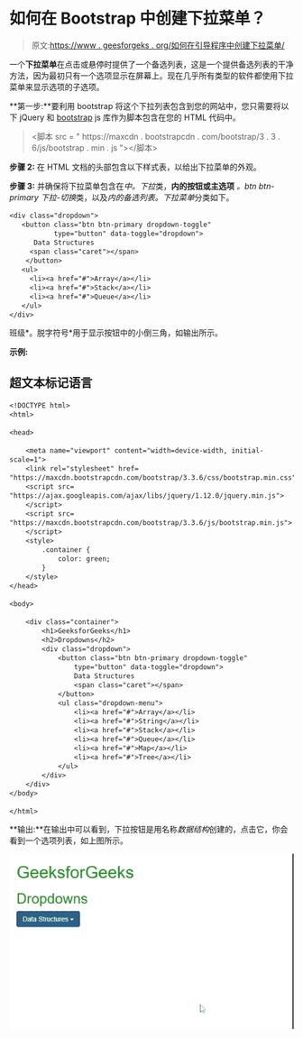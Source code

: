 # 如何在 Bootstrap 中创建下拉菜单？

> 原文:[https://www . geesforgeks . org/如何在引导程序中创建下拉菜单/](https://www.geeksforgeeks.org/how-to-create-a-dropdown-menu-in-bootstrap/)

一个**下拉菜单**在点击或悬停时提供了一个备选列表，这是一个提供备选列表的干净方法，因为最初只有一个选项显示在屏幕上。现在几乎所有类型的软件都使用下拉菜单来显示选项的子选项。

**第一步:**要利用 bootstrap 将这个下拉列表包含到您的网站中，您只需要将以下 jQuery 和 [bootstrap](https://www.geeksforgeeks.org/bootstrap-tutorials/) js 库作为脚本包含在您的 HTML 代码中。

> <脚本 src = " https://maxcdn . bootstrapcdn . com/bootstrap/3 . 3 . 6/js/bootstrap . min . js "></脚本>

**步骤 2:** 在 HTML 文档的头部包含以下样式表，以给出下拉菜单的外观。

> <link rel="”stylesheet”" href="”https://maxcdn.bootstrapcdn.com/bootstrap/3.3.6/css/bootstrap.min.css”">

**步骤 3:** 并确保将下拉菜单包含在*中。下拉*类，**内的按钮或主选项** *。btn btn-primary* *下拉-切换*类，以及*内的备选列表。下拉菜单*分类如下。

```
<div class="dropdown">  
   <button class="btn btn-primary dropdown-toggle" 
           type="button" data-toggle="dropdown">
      Data Structures  
     <span class="caret"></span>
    </button>  
   <ul>  
     <li><a href="#">Array</a></li>  
     <li><a href="#">Stack</a></li>  
     <li><a href="#">Queue</a></li>  
   </ul>  
</div>  
```

班级*。脱字符号*用于显示按钮中的小倒三角，如输出所示。

**示例:**

## 超文本标记语言

```
<!DOCTYPE html>
<html>

<head>

    <meta name="viewport" content="width=device-width, initial-scale=1">
    <link rel="stylesheet" href=
"https://maxcdn.bootstrapcdn.com/bootstrap/3.3.6/css/bootstrap.min.css">
    <script src=
"https://ajax.googleapis.com/ajax/libs/jquery/1.12.0/jquery.min.js">
    </script>
    <script src=
"https://maxcdn.bootstrapcdn.com/bootstrap/3.3.6/js/bootstrap.min.js">
    </script>
    <style>
        .container {
            color: green;
        }
    </style>
</head>

<body>

    <div class="container">
        <h1>GeeksforGeeks</h1>
        <h2>Dropdowns</h2>
        <div class="dropdown">
            <button class="btn btn-primary dropdown-toggle"
                type="button" data-toggle="dropdown">
                Data Structures 
                <span class="caret"></span>
            </button>
            <ul class="dropdown-menu">
                <li><a href="#">Array</a></li>
                <li><a href="#">String</a></li>
                <li><a href="#">Stack</a></li>
                <li><a href="#">Queue</a></li>
                <li><a href="#">Map</a></li>
                <li><a href="#">Tree</a></li>
            </ul>
        </div>
    </div>
</body>

</html>
```

**输出:**在输出中可以看到，下拉按钮是用名称*数据结构*创建的，点击它，你会看到一个选项列表，如上图所示。

![](img/94aad03fd06a5549f7eb6e24a5b479f5.png)